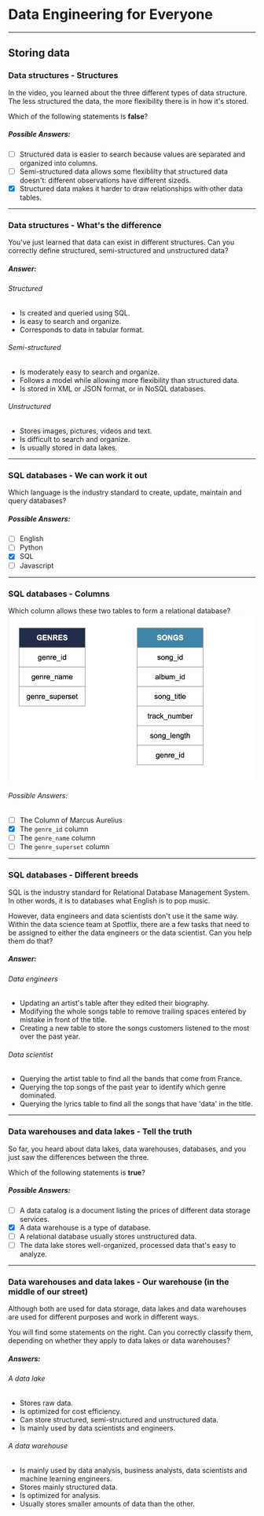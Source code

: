 # Data Engineering for Everyone
---
## Storing data
### Data structures - Structures
In the video, you learned about the three different types of data structure. The less structured the data, the more flexibility there is in how it's stored.

Which of the following statements is **false**?

##### Possible Answers:
- [ ] Structured data is easier to search because values are separated and organized into columns.
- [ ] Semi-structured data allows some flexiblilty that structured data doesn't: different observations have different sizeds.
- [x] Structured data makes it harder to draw relationships with other data tables.
---

### Data structures - What's the difference
You've just learned that data can exist in different structures. Can you correctly define structured, semi-structured and unstructured data?

##### Answer:
###### Structured
* Is created and queried using SQL.
* Is easy to search and organize.
* Corresponds to data in tabular format.

###### Semi-structured
* Is moderately easy to search and organize.
* Follows a model while allowing more flexibility than structured data.
* Is stored in XML or JSON format, or in NoSQL databases.

###### Unstructured
* Stores images, pictures, videos and text.
* Is difficult to search and organize.
* Is usually stored in data lakes.
---

### SQL databases - We can work it out
Which language is the industry standard to create, update, maintain and query databases?

##### Possible Answers:
- [ ] English
- [ ] Python
- [x] SQL
- [ ] Javascript
---

### SQL databases - Columns
Which column allows these two tables to form a relational database?
![Tables](./images/img1.png)
###### Possible Answers:
- [ ] The Column of Marcus Aurelius
- [x] The `genre_id` column
- [ ] The `genre_name` column
- [ ] The `genre_superset` column
---

### SQL databases - Different breeds
SQL is the industry standard for Relational Database Management System. In other words, it is to databases what English is to pop music.

However, data engineers and data scientists don't use it the same way. Within the data science team at Spotflix, there are a few tasks that need to be assigned to either the data engineers or the data scientist. Can you help them do that?

##### Answer:
###### Data engineers
* Updating an artist's table after they edited their biography.
* Modifying the whole songs table to remove trailing spaces entered by mistake in front of the title.
* Creating a new table to store the songs customers listened to the most over the past year.

###### Data scientist
* Querying the artist table to find all the bands that come from France.
* Querying the top songs of the past year to identify which genre dominated.
* Querying the lyrics table to find all the songs that have 'data' in the title.
---

### Data warehouses and data lakes - Tell the truth
So far, you heard about data lakes, data warehouses, databases, and you just saw the differences between the three.

Which of the following statements is **true**?

##### Possible Answers:
- [ ] A data catalog is a document listing the prices of different data storage services.
- [x] A data warehouse is a type of database.
- [ ] A relational database usually stores unstructured data.
- [ ] The data lake stores well-organized, processed data that's easy to analyze.
---

### Data warehouses and data lakes - Our warehouse (in the middle of our street)
Although both are used for data storage, data lakes and data warehouses are used for different purposes and work in different ways.

You will find some statements on the right. Can you correctly classify them, depending on whether they apply to data lakes or data warehouses?

##### Answers:
###### A data lake
* Stores raw data.
* Is optimized for cost efficiency.
* Can store structured, semi-structured and unstructured data.
* Is mainly used by data scientists and engineers.

###### A data warehouse
* Is mainly used by data analysis, business analysts, data scientists and machine learning engineers.
* Stores mainly structured data.
* Is optimized for analysis.
* Usually stores smaller amounts of data than the other.
